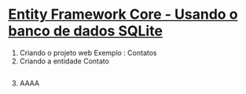 # [Entity Framework Core - Usando o banco de dados SQLite](https://www.macoratti.net/17/04/efcore_sqlite1.htm)

1. Criando o projeto web Exemplo :  Contatos
2. Criando a entidade Contato

```
```

3. AAAA